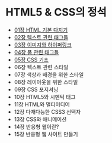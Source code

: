 # HTML5 & CSS의 정석

- [01장 HTML 기본 다지기](ch1/README.md)
- [02장 텍스트 관련 태그들](ch2/README.md)
- [03장 이미지와 하이퍼링크](ch3/README.md)
- [04장 폼 관련 태그들](ch4/README.md)
- [05장 CSS 기초](ch5/README.md)
- 06장 텍스트 관련 스타일
- 07장 색상과 배경을 위한 스타일
- 08장 레이아웃을 위한 스타일
- 09장 CSS 포지셔닝
- 10장 HTML5와 시멘틱 태그
- 11장 HTML와 멀티미디어
- 12장 다재다능한 CSS3 선택자
- 13장 CSS와 애니메이션
- 14장 반응형 웹이란?
- 15장 반응형 웹 사이트 만들기
